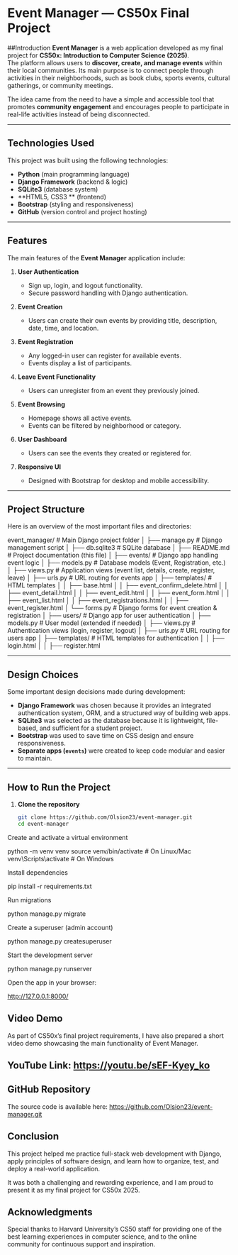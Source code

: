 # Event Manager — CS50x Final Project

##Introduction
**Event Manager** is a web application developed as my final project for **CS50x: Introduction to Computer Science (2025)**.  
The platform allows users to **discover, create, and manage events** within their local communities. Its main purpose is to connect people through activities in their neighborhoods, such as book clubs, sports events, cultural gatherings, or community meetings.

The idea came from the need to have a simple and accessible tool that promotes **community engagement** and encourages people to participate in real-life activities instead of being disconnected.

---

## Technologies Used

This project was built using the following technologies:

- **Python** (main programming language)
- **Django Framework** (backend & logic)
- **SQLite3** (database system)
- **HTML5, CSS3 ** (frontend)
- **Bootstrap** (styling and responsiveness)
- **GitHub** (version control and project hosting)

---

## Features

The main features of the **Event Manager** application include:

1. **User Authentication**

   - Sign up, login, and logout functionality.
   - Secure password handling with Django authentication.

2. **Event Creation**

   - Users can create their own events by providing title, description, date, time, and location.

3. **Event Registration**

   - Any logged-in user can register for available events.
   - Events display a list of participants.

4. **Leave Event Functionality**

   - Users can unregister from an event they previously joined.

5. **Event Browsing**

   - Homepage shows all active events.
   - Events can be filtered by neighborhood or category.

6. **User Dashboard**

   - Users can see the events they created or registered for.

7. **Responsive UI**
   - Designed with Bootstrap for desktop and mobile accessibility.

---

## Project Structure

Here is an overview of the most important files and directories:

event_manager/ # Main Django project folder
│
├── manage.py # Django management script
│
├── db.sqlite3 # SQLite database
│
├── README.md # Project documentation (this file)
│
├── events/ # Django app handling event logic
│ ├── models.py # Database models (Event, Registration, etc.)
│ ├── views.py # Application views (event list, details, create, register, leave)
│ ├── urls.py # URL routing for events app
│ ├── templates/ # HTML templates
│ │ ├── base.html
│ │ ├── event_confirm_delete.html
│ │ ├── event_detail.html
│ │ ├── event_edit.html
│ │ ├── event_form.html
│ │ ├── event_list.html
│ │ ├── event_registrations.html
│ │ ├── event_register.html
│ └── forms.py # Django forms for event creation & registration
│
├── users/ # Django app for user authentication
│ ├── models.py # User model (extended if needed)
│ ├── views.py # Authentication views (login, register, logout)
│ ├── urls.py # URL routing for users app
│ ├── templates/ # HTML templates for authentication
│ │ ├── login.html
│ │ ├── register.html

---

## Design Choices

Some important design decisions made during development:

- **Django Framework** was chosen because it provides an integrated authentication system, ORM, and a structured way of building web apps.
- **SQLite3** was selected as the database because it is lightweight, file-based, and sufficient for a student project.
- **Bootstrap** was used to save time on CSS design and ensure responsiveness.
- **Separate apps (`events`)** were created to keep code modular and easier to maintain.

---

## How to Run the Project

1. **Clone the repository**
   ```bash
   git clone https://github.com/Olsion23/event-manager.git
   cd event-manager
   ```

Create and activate a virtual environment

python -m venv venv
source venv/bin/activate # On Linux/Mac
venv\Scripts\activate # On Windows

Install dependencies

pip install -r requirements.txt

Run migrations

python manage.py migrate

Create a superuser (admin account)

python manage.py createsuperuser

Start the development server

python manage.py runserver

Open the app in your browser:

http://127.0.0.1:8000/

## Video Demo

As part of CS50x’s final project requirements, I have also prepared a short video demo showcasing the main functionality of Event Manager.

## YouTube Link: https://youtu.be/sEF-Kyey_ko

## GitHub Repository

The source code is available here:
https://github.com/Olsion23/event-manager.git

## Conclusion

This project helped me practice full-stack web development with Django, apply principles of software design, and learn how to organize, test, and deploy a real-world application.

It was both a challenging and rewarding experience, and I am proud to present it as my final project for CS50x 2025.

## Acknowledgments

Special thanks to Harvard University’s CS50 staff for providing one of the best learning experiences in computer science, and to the online community for continuous support and inspiration.
